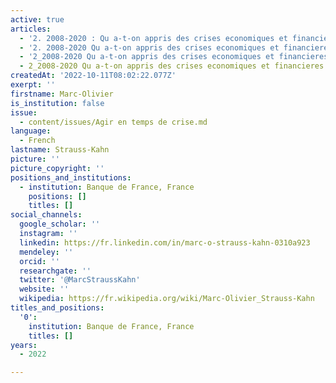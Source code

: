 ```yaml
---
active: true
articles:
  - '2. 2008-2020 : Qu a-t-on appris des crises economiques et financieres '
  - '2. 2008-2020 Qu a-t-on appris des crises economiques et financieres '
  - '2_2008-2020 Qu a-t-on appris des crises economiques et financieres '
  - 2_2008-2020 Qu a-t-on appris des crises economiques et financieres
createdAt: '2022-10-11T08:02:22.077Z'
exerpt: ''
firstname: Marc-Olivier
is_institution: false
issue:
  - content/issues/Agir en temps de crise.md
language:
  - French
lastname: Strauss-Kahn
picture: ''
picture_copyright: ''
positions_and_institutions:
  - institution: Banque de France, France
    positions: []
    titles: []
social_channels:
  google_scholar: ''
  instagram: ''
  linkedin: https://fr.linkedin.com/in/marc-o-strauss-kahn-0310a923
  mendeley: ''
  orcid: ''
  researchgate: ''
  twitter: '@MarcStraussKahn'
  website: ''
  wikipedia: https://fr.wikipedia.org/wiki/Marc-Olivier_Strauss-Kahn
titles_and_positions:
  '0':
    institution: Banque de France, France
    titles: []
years:
  - 2022

---
```

